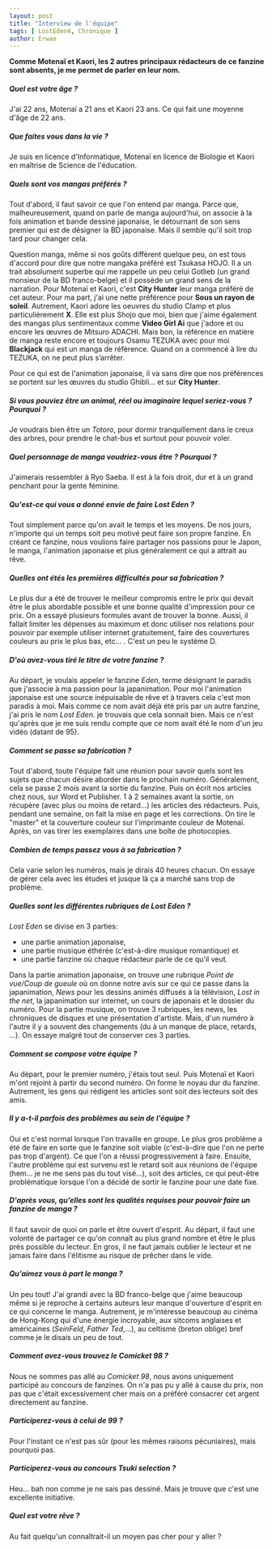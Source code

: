 ```yaml
---
layout: post
title: "Interview de l'équipe"
tags: [ LostEden4, Chronique ]
author: Erwan
---
```


**Comme Motenaï et Kaori, les 2 autres principaux rédacteurs de ce fanzine sont absents, je me permet de parler en leur nom.**

##### Quel est votre âge ?

J'ai 22 ans, Motenaï a 21 ans et Kaori 23 ans. Ce qui fait une moyenne d'âge de 22 ans.

##### Que faites vous dans la vie ?

Je suis en licence d'Informatique, Motenaï en licence de Biologie et Kaori en maîtrise de Science de l'éducation.

##### Quels sont vos mangas préférés ?

Tout d'abord, il faut savoir ce que l'on entend par manga. Parce que, malheureusement, quand on parle de manga aujourd'hui, on associe à la fois animation et bande dessiné japonaise, le détournant de son sens premier qui est de désigner la BD japonaise. Mais il semble qu'il soit trop tard pour changer cela.   

Question manga, même si nos goûts diffèrent quelque peu, on est tous d'accord pour dire que notre mangaka préféré est Tsukasa HOJO. Il a un trait absolument superbe qui me rappelle un peu celui Gotlieb (un grand monsieur de la BD franco-belge) et il possède un grand sens de la narration. Pour Motenaï et Kaori, c'est **City Hunter** leur manga préféré de cet auteur. Pour ma part, j'ai une nette préférence pour **Sous un rayon de soleil**. Autrement, Kaori adore les oeuvres du studio Clamp et plus particulièrement **X**. Elle est plus Shojo que moi, bien que j'aime également des mangas plus sentimentaux comme **Video Girl Ai** que j'adore et ou encore les œuvres de Mitsuro ADACHI. Mais bon, la référence en matière de manga reste encore et toujours Osamu TEZUKA avec pour moi **Blackjack** qui est un manga de référence. Quand on a commencé à lire du TEZUKA, on ne peut plus s’arrêter.

Pour ce qui est de l'animation japonaise, il va sans dire que nos préférences se portent sur les œuvres du studio Ghibli... et sur **City Hunter**. 

##### Si vous pouviez être un animal, réel ou imaginaire lequel seriez-vous ? Pourquoi ?

Je voudrais bien être un *Totoro*, pour dormir tranquillement dans le creux des arbres, pour prendre le chat-bus et surtout pour pouvoir voler.  

##### Quel personnage de manga voudriez-vous être ? Pourquoi ?

J'aimerais ressembler à Ryo Saeba. Il est à la fois droit, dur et à un grand penchant pour la gente féminine.

##### Qu'est-ce qui vous a donné envie de faire *Lost Eden* ?

Tout simplement parce qu'on avait le temps et les moyens. De nos jours, n'importe qui un temps soit peu motivé peut faire son propre fanzine. En créant ce fanzine, nous voulions faire partager nos passions pour le Japon, le manga, l'animation japonaise et plus généralement ce qui a attrait au rêve.  

##### Quelles ont étés les premières difficultés pour sa fabrication ?

Le plus dur a été de trouver le meilleur compromis entre le prix qui devait être le plus abordable possible et une bonne qualité d'impression pour ce prix. On a essayé plusieurs formules avant de trouver la bonne. Aussi, il fallait limiter les dépenses au maximum et donc utiliser nos relations pour pouvoir par exemple utiliser internet gratuitement, faire des couvertures couleurs au prix le plus bas, etc... . C'est un peu le système D.

##### D'où avez-vous tiré le titre de votre fanzine ?

Au départ, je voulais appeler le fanzine *Eden*, terme désignant le paradis que j'associe à ma passion pour la japanimation. Pour moi l'animation japonaise est une source inépuisable de rêve et à travers cela c'est mon paradis à moi. Mais comme ce nom avait déjà été pris par un autre fanzine, j'ai pris le nom *Lost Eden*. je trouvais que cela sonnait bien. Mais ce n'est qu'après que je me suis rendu compte que ce nom avait été le nom d'un jeu vidéo (datant de 95). 

##### Comment se passe sa fabrication ?

Tout d'abord, toute l'équipe fait une réunion pour savoir quels sont les sujets que chacun désire aborder dans le prochain numéro. Généralement, cela se passe 2 mois avant la sortie du fanzine. Puis on écrit nos articles chez nous, sur Word et Publisher. 1 à 2 semaines avant la sortie, on récupère (avec plus ou moins de retard...) les articles des rédacteurs. Puis, pendant une semaine, on fait la mise en page et les corrections. On tire le "master" et la couverture couleur sur l'imprimante couleur de Motenaï. Après, on vas tirer les exemplaires dans une boîte de photocopies.  

##### Combien de temps passez vous à sa fabrication ?

Cela varie selon les numéros, mais je dirais 40 heures chacun. On essaye de gérer cela avec les études et jusque là ça a marché sans trop de problème.

##### Quelles sont les différentes rubriques de *Lost Eden* ?

*Lost Eden* se divise en 3 parties:
- une partie animation japonaise, 
- une partie musique éthérée (c'est-à-dire musique romantique) et 
- une partie fanzine où chaque rédacteur parle de ce qu'il veut. 

Dans la partie animation japonaise, on trouve une rubrique *Point de vue/Coup de gueule* où on donne notre avis sur ce qui ce passe dans la japanimation, *News* pour les dessins animés diffusés à la télévision, *Lost in the net*, la japanimation sur internet, un cours de japonais et le dossier du numéro. Pour la partie musique, on trouve 3 rubriques, les news, les chroniques de disques et une présentation d'artiste. Mais, d'un numéro à l'autre il y a souvent des changements (du à un manque de place, retards, ...). On essaye malgré tout de conserver ces 3 parties.    

##### Comment se compose votre équipe ?

Au départ, pour le premier numéro, j'étais tout seul. Puis Motenaï et Kaori m'ont rejoint à partir du second numéro. On forme le noyau dur du fanzine. Autrement, les gens qui rédigent les articles sont soit des lecteurs soit des amis.

##### Il y a-t-il parfois des problèmes au sein de l'équipe ?

Oui et c'est normal lorsque l'on travaille en groupe. Le plus gros problème a été de faire en sorte que le fanzine soit viable (c'est-à-dire que l'on ne perte pas trop d'argent). Ce que l'on a réussi progressivement à faire. Ensuite, l'autre problème qui est survenu est le retard soit aux réunions de l'équipe (hem... je ne me sens pas du tout visé...), soit des articles, ce qui peut-être problématique lorsque l'on a décidé de sortir le fanzine pour une date fixe. 

##### D'après vous, qu'elles sont les qualités requises pour pouvoir faire un fanzine de manga ?

Il faut savoir de quoi on parle et être ouvert d'esprit. Au départ, il faut une volonté de partager ce qu'on connaît au plus grand nombre et être le plus près possible du lecteur. En gros, il ne faut jamais oublier le lecteur et ne jamais faire dans l'élitisme au risque de prêcher dans le vide. 

##### Qu'aimez vous à part le manga ?

Un peu tout! J'ai grandi avec la BD franco-belge que j'aime beaucoup même si je reproche à certains auteurs leur manque d'ouverture d'esprit en ce qui concerne le manga. Autrement, je m'intéresse beaucoup au cinéma de Hong-Kong qui d'une énergie incroyable, aux sitcoms anglaises et américaines (*SeinFeld*, *Father Ted*,...), au celtisme (breton oblige) bref comme je le disais un peu de tout. 

##### Comment avez-vous trouvez le Comicket 98 ?

Nous ne sommes pas allé au *Comicket 98*, nous avons uniquement participé au concours de fanzines. On n'a pas pu y allé à cause du prix, non pas que c'était excessivement cher mais on a  préféré consacrer cet argent directement au fanzine.

##### Participerez-vous à celui de 99 ?

Pour l'instant ce n'est pas sûr (pour les mêmes raisons pécuniaires), mais pourquoi pas.

##### Participerez-vous au concours Tsuki selection ?

Heu... bah non comme je ne sais pas dessiné. Mais je trouve que c'est une excellente initiative.

##### Quel est votre rêve ?

Au fait quelqu'un connaîtrait-il un moyen pas cher pour y aller ?